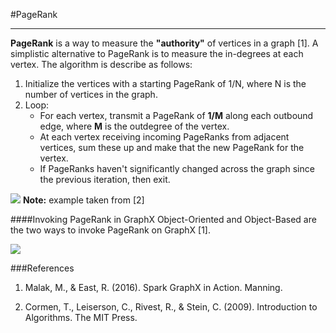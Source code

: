 #PageRank

---

**PageRank** is a way to measure the **"authority"** of vertices in a graph [1]. A simplistic alternative to PageRank 
is to measure the in-degrees at each vertex.
The algorithm is describe as follows:
1. Initialize the vertices with a starting PageRank of 1/N, where N is the number of vertices in the graph.
2. Loop:
   * For each vertex, transmit a PageRank of **1/M** along each outbound edge, where **M** is the outdegree of the vertex.
   * At each vertex receiving incoming PageRanks from adjacent vertices, sum these up and make that the new PageRank 
   for the vertex.
   * If PageRanks haven't significantly changed across the graph since the previous iteration, then exit.

  ![](../../../assets/images/compute/PageRank-iteration.png)
**Note:** example taken from [2]

####Invoking PageRank in GraphX
Object-Oriented and Object-Based are the two ways to invoke PageRank on GraphX [1].

  ![](../../../assets/images/compute/PageRank-object-graph.png)

###References
  1. Malak, M., & East, R. (2016). Spark GraphX in Action. Manning.
  
  2. Cormen, T., Leiserson, C., Rivest, R., & Stein, C. (2009). Introduction to Algorithms. The MIT Press.
